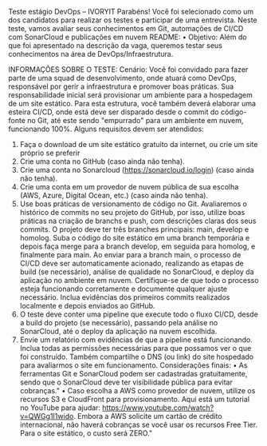 Teste estágio DevOps – IVORYIT
Parabéns! Você foi selecionado como um dos candidatos para realizar os testes e participar
de uma entrevista. Neste teste, vamos avaliar seus conhecimentos em Git, automações de
CI/CD com SonarCloud e publicações em nuvem
README:
• Objetivo: Além do que foi apresentado na descrição da vaga, queremos testar seus
conhecimentos na área de DevOps/Infraestrutura.

INFORMAÇÔES SOBRE O TESTE:
Cenário: Você foi convidado para fazer parte de uma squad de desenvolvimento, onde
atuará como DevOps, responsável por gerir a infraestrutura e promover boas práticas. Sua
responsabilidade inicial será provisionar um ambiente para a hospedagem de um site
estático.
Para esta estrutura, você também deverá elaborar uma esteira CI/CD, onde está deve ser
disparado desde o commit do código-fonte no Git, até este sendo "empurrado" para um
ambiente em nuvem, funcionando 100%.
Alguns requisitos devem ser atendidos:
1. Faça o download de um site estático gratuito da internet, ou crie um site próprio se
preferir
2. Crie uma conta no GitHub (caso ainda não tenha).
3. Crie uma conta no Sonarcloud (https://sonarcloud.io/login) (caso ainda não tenha).
4. Crie uma conta em um provedor de nuvem pública de sua escolha (AWS, Azure,
Digital Ocean, etc.) (caso ainda não tenha).
5. Use boas práticas de versionamento de código no Git. Avaliaremos o histórico de
commits no seu projeto do GitHub, por isso, utilize boas práticas na criação de
branchs e push, com descrições claras dos seus commits. O projeto deve ter três
branches principais: main, develop e homolog. Suba o código do site estático em
uma branch temporária e depois faça merge para a branch develop, em seguida
para homolog, e finalmente para main. Ao enviar para a branch main, o processo de
CI/CD deve ser automaticamente acionado, realizando as etapas de build (se
necessário), análise de qualidade no SonarCloud, e deploy da aplicação no ambiente
em nuvem. Certifique-se de que todo o processo esteja funcionando corretamente e
documente qualquer ajuste necessário. Inclua evidências dos primeiros commits
realizados localmente e depois enviados ao GitHub.
6. O teste deve conter uma pipeline que execute todo o fluxo CI/CD, desde a build do
projeto (se necessário), passando pela análise no SonarCloud, até o deploy da
aplicação na nuvem escolhida.
7. Envie um relatório com evidências de que a pipeline está funcionando. Inclua todas
as permissões necessárias para que possamos ver o que foi construído. Também
compartilhe o DNS (ou link) do site hospedado para avaliarmos o site em
funcionamento.
Considerações finais:
• As ferramentas Git e SonarCloud podem ser cadastradas gratuitamente, sendo que o
SonarCloud deve ter visibilidade pública para evitar cobranças."
• Caso escolha a AWS como provedor de nuvem, utilize os recursos S3 e CloudFront
para provisionamento. Aqui está um tutorial no YouTube para ajudar:
https://www.youtube.com/watch?v=QWGg1I1wido. Embora a AWS solicite um cartão
de crédito internacional, não haverá cobranças se você usar os recursos Free Tier.
Para o site estático, o custo será ZERO."